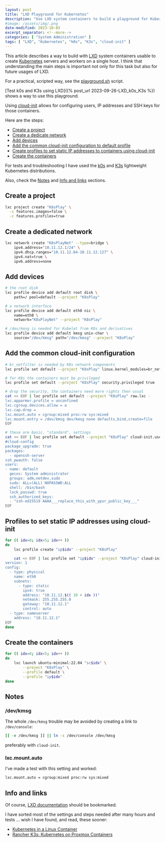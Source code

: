 ```yaml
---
layout: post
title: "LXD Playground for Kubernetes"
description: "Use LXD system containers to build a playground for Kubernetes"
#image: /assets/img/.png
date-modified: 2023-10-03
excerpt_separator: <!--more-->
categories: [ "System Administration" ]
tags: [ "LXD", "Kubernetes", "k0s", "K3s", "cloud-init" ]
---
```


This article describes a way to build with [LXD](https://ubuntu.com/lxd) system containers usable to create [Kubernetes](https://kubernetes.io/) servers and workers on a single host. I think that understanding the main steps is important not only for this
task but also for future usages of LXD.

For a practical, scripted way, see the [playground.sh](https://github.com/CalinRadoni/Scripts/blob/main/LXD/playground.sh) script.

[Test k0s and K3s using LXD]({% post_url 2023-09-26-LXD_k0s_K3s %}) shows a way to use this playground.

Using [cloud-init](https://cloudinit.readthedocs.io/en/latest/) allows for configuring users, IP addresses and SSH keys for those containers.

Here are the steps:

- [Create a project](#create-a-project)
- [Create a dedicate network](#create-a-dedicated-network)
- [Add devices](#add-devices)
- [Add the common cloud-init configuration to default profile](#add-the-common-cloud-init-configuration)
- [Create profiles to set static IP addresses to containers using cloud-init](#profiles-to-set-static-ip-addresses-using-cloud-init)
- [Create the containers](#create-the-containers)

For tests and troubleshooting I have used the [k0s](https://k0sproject.io/) and [K3s](https://k3s.io/) lightweight Kubernetes distributions.

Also, check the [Notes](#notes) and [Info and links](#info-and-links) sections.

## Create a project

```sh
lxc project create "K8sPlay" \
  -c features.images=false \
  -c features.profiles=true
```

## Create a dedicated network

```sh
lxc network create "K8sPlayNet" --type=bridge \
    ipv4.address="10.11.12.1/24" \
    ipv4.dhcp.ranges="10.11.12.64-10.11.12.127" \
    ipv4.nat=true \
    ipv6.address=none
```

## Add devices

```sh
# the root disk
lxc profile device add default root disk \
    path=/ pool=default --project "K8sPlay"

# a network interface
lxc profile device add default eth0 nic \
    name=eth0 \
    network="K8sPlayNet" --project "K8sPlay"

# /dev/kmsg is needed for Kubelet from K8s and derivatives
lxc profile device add default kmsg unix-char \
    source="/dev/kmsg" path="/dev/kmsg" --project "K8sPlay"
```

## Add the common cloud-init configuration

```sh
# br_netfilter is needed by K8s network components
lxc profile set default --project "K8sPlay" linux.kernel_modules=br_netfilter

# for K8s the containers must be privileged
lxc profile set default --project "K8sPlay" security.privileged true

# drop the security, the containers need more rights then usual
cat << EOF | lxc profile set default --project "K8sPlay" raw.lxc -
lxc.apparmor.profile = unconfined
lxc.cgroup.devices.allow = a
lxc.cap.drop =
lxc.mount.auto = cgroup:mixed proc:rw sys:mixed
lxc.mount.entry = /dev/kmsg dev/kmsg none defaults,bind,create=file
EOF

# these are basic, "standard", settings
cat << EOF | lxc profile set default --project "K8sPlay" cloud-init.user-data -
#cloud-config
package_upgrade: true
packages:
  - openssh-server
ssh_pwauth: false
users:
- name: default
  gecos: System administrator
  groups: adm,netdev,sudo
  sudo: ALL=(ALL) NOPASSWD:ALL
  shell: /bin/bash
  lock_passwd: true
  ssh_authorized_keys:
  - "ssh-ed25519 AAAA___replace_this_with_ypur_public_key___"
EOF
```

## Profiles to set static IP addresses using cloud-init

```sh
for (( idx=0; idx<5; idx++ ))
do
    lxc profile create "ip$idx" --project "K8sPlay"

    cat << EOF | lxc profile set "ip$idx" --project "K8sPlay" cloud-init.network-config -
version: 1
config:
  - type: physical
    name: eth0
    subnets:
      - type: static
        ipv4: true
        address: "10.11.12.$(( 10 + idx ))"
        netmask: 255.255.255.0
        gateway: "10.11.12.1"
        control: auto
  - type: nameserver
    address: "10.11.12.1"
EOF
done
```

## Create the containers

```sh
for (( idx=0; idx<5; idx++ ))
do
    lxc launch ubuntu-minimal:22.04 "sc$idx" \
        --project "K8sPlay" \
        --profile default \
        --profile "ip$idx"
done
```

## Notes

### /dev/kmsg

The whole `/dev/kmsg` trouble may be avoided by creating a link 
to `/dev/console`:

```sh
[[ -e /dev/kmsg ]] || ln -s /dev/console /dev/kmsg
```

preferably with `cloud-init`.

### lxc.mount.auto

I've made a test with this setting and worked:

```sh
lxc.mount.auto = cgroup:mixed proc:rw sys:mixed
```

## Info and links

Of course, [LXD documentation](https://documentation.ubuntu.com/lxd/en/latest/) should be bookmarked.

I have sorted most of the settings and steps needed after many hours and tests ... wish I have found, and read, these sooner:

- [Kubernetes in a Linux Container](https://www.thedroneely.com/posts/kubernetes-in-a-linux-container/)
- [Rancher K3s: Kubernetes on Proxmox Containers](https://betterprogramming.pub/rancher-k3s-kubernetes-on-proxmox-containers-2228100e2d13)
